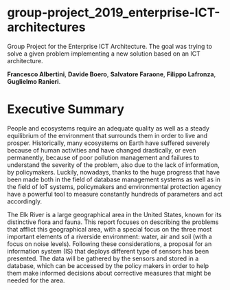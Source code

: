 # group-project_2019_enterprise-ICT-architectures
Group Project for the Enterprise ICT Architecture. The goal was trying to solve a given problem implementing a new solution based on an ICT architecture.

**Francesco Albertini**, **Davide Boero**, **Salvatore Faraone**, **Filippo Lafronza**, **Guglielmo Ranieri**.

# Executive Summary

People and ecosystems require an adequate quality as well as a steady equilibrium of the environment that surrounds them in order to live and prosper. 
Historically, many ecosystems on Earth have suffered severely because of human activities and have changed drastically, or even permanently, because of poor pollution management 
and failures to understand the severity of the problem, also due to the lack of information, by policymakers. Luckily, nowadays, thanks to the huge progress that have been made 
both in the field of database management systems as well as in the field of IoT systems, policymakers and environmental protection agency have a powerful tool to measure 
constantly hundreds of parameters and act accordingly.

The Elk River is a large geographical area in the United States, known for its distinctive flora and fauna. This report focuses on describing the problems that afflict this 
geographical area, with a special focus on the three most important elements of a riverside environment: water, air and soil (with a focus on noise levels). Following these 
considerations, a proposal for an information system (IS) that deploys different type of sensors has been presented. The data will be gathered by the sensors and stored in a 
database, which can be accessed by the policy makers in order to help them make informed decisions about corrective measures that might be needed for the area.
